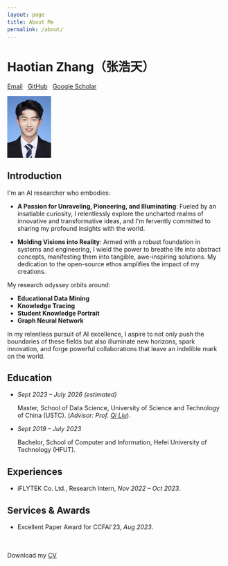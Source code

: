 ```yaml
---
layout: page
title: About Me
permalink: /about/
---
```


# Haotian Zhang<span class="text-2xl">（张浩天）</span>

[Email](sosweetzhang@mail.ustc.edu.cn) &nbsp; [GitHub](https://github.com/sosweetzhang/) &nbsp; [Google Scholar](https://scholar.google.com/citations?hl=zh-CN&user=N3V-QjAAAAAJ)

<div style="text-align: left;">
    <img src="/profile.jpg" alt="Zhang Haotian pic" style="width: 20%; display: block; margin-left: 0; margin-right: auto;" />
</div>


## Introduction

I'm an AI researcher who embodies:

- **A Passion for Unraveling, Pioneering, and Illuminating**: Fueled by an insatiable curiosity, I relentlessly explore the uncharted realms of innovative and transformative ideas, and I'm fervently committed to sharing my profound insights with the world.

- **Molding Visions into Reality**: Armed with a robust foundation in systems and engineering, I wield the power to breathe life into abstract concepts, manifesting them into tangible, awe-inspiring solutions. My dedication to the open-source ethos amplifies the impact of my creations.

My research odyssey orbits around:
- **Educational Data Mining**
- **Knowledge Tracing**
- **Student Knowledge Portrait**
- **Graph Neural Network**

In my relentless pursuit of AI excellence, I aspire to not only push the boundaries of these fields but also illuminate new horizons, spark innovation, and forge powerful collaborations that leave an indelible mark on the world.

## Education

- _Sept 2023 – July 2026 (estimated)_

  Master, School of Data Science,  University of Science and Technology of China (USTC). (_Advisor: Prof. [Qi Liu](http://staff.ustc.edu.cn/~qiliuql/)_).

- _Sept 2019 – July 2023_

  Bachelor, School of Computer and Information, Hefei University of Technology (HFUT).

## Experiences

- iFLYTEK Co. Ltd., Research Intern, _Nov 2022 – Oct 2023_.


## Services & Awards

- Excellent Paper Award for CCFAI'23, _Aug 2023_.



<br>
<br>
Download my <a href="https://github.com/sosweetzhang/sosweetzhang.github.io/blob/main/CV_20240105.png" download="Zhang Haotian">CV</a><br>
<br>
